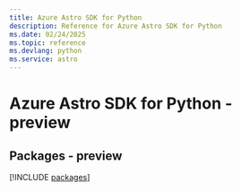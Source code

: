 ```yaml
---
title: Azure Astro SDK for Python
description: Reference for Azure Astro SDK for Python
ms.date: 02/24/2025
ms.topic: reference
ms.devlang: python
ms.service: astro
---
```

# Azure Astro SDK for Python - preview
## Packages - preview
[!INCLUDE [packages](astro-index.md)]